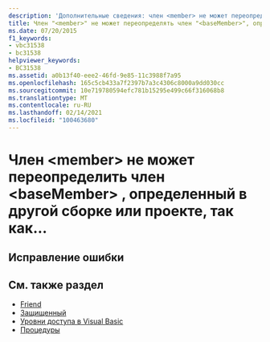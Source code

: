 ```yaml
---
description: 'Дополнительные сведения: член <member> не может переопределять член <baseMember> , определенный в другой сборке или проекте, так как...'
title: Член "<member>" не может переопределять член "<baseMember>", определенный в другой сборке/проекте, так как модификатор доступа "Protected Friend" расширяет доступность. Вместо него используйте "Protected".
ms.date: 07/20/2015
f1_keywords:
- vbc31538
- bc31538
helpviewer_keywords:
- BC31538
ms.assetid: a0b13f40-eee2-46fd-9e85-11c3988f7a95
ms.openlocfilehash: 165c5cb433a7f2397b7a3c4306c8000a9dd030cc
ms.sourcegitcommit: 10e719780594efc781b15295e499c66f316068b8
ms.translationtype: MT
ms.contentlocale: ru-RU
ms.lasthandoff: 02/14/2021
ms.locfileid: "100463680"
---
```

# <a name="member-member-cannot-override-member-basemember-defined-in-another-assemblyproject-because"></a>Член \<member> не может переопределить член \<baseMember> , определенный в другой сборке или проекте, так как...

## <a name="to-correct-this-error"></a>Исправление ошибки

## <a name="see-also"></a>См. также раздел

- [Friend](../language-reference/modifiers/friend.md)
- [Защищенный](../language-reference/modifiers/protected.md)
- [Уровни доступа в Visual Basic](../programming-guide/language-features/declared-elements/access-levels.md)
- [Процедуры](../programming-guide/language-features/procedures/index.md)
